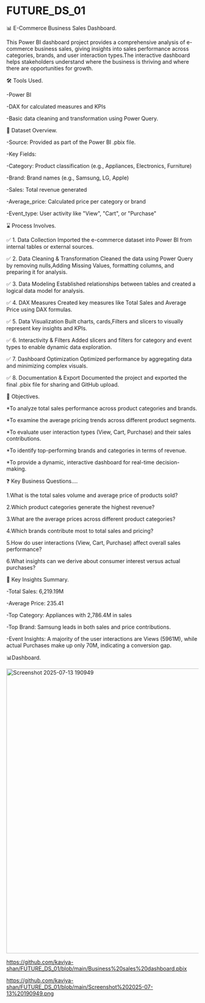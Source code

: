 # FUTURE_DS_01

📊 E-Commerce Business Sales Dashboard.

This Power BI dashboard project provides a comprehensive analysis of e-commerce business sales, giving insights into sales performance across categories, brands, and user interaction types.The interactive dashboard helps stakeholders understand where the business is thriving and where there are opportunities for growth.

🛠 Tools Used.

-Power BI   

-DAX for calculated measures and KPIs

-Basic data cleaning and transformation using Power Query.

📁 Dataset Overview.

-Source: Provided as part of the Power BI .pbix file.

-Key Fields:

-Category: Product classification (e.g., Appliances, Electronics, Furniture)

-Brand: Brand names (e.g., Samsung, LG, Apple)

-Sales: Total revenue generated

-Average_price: Calculated price per category or brand

-Event_type: User activity like "View", "Cart", or "Purchase"

⌛ Process Involves.

✅ 1. Data Collection
Imported the e-commerce dataset into Power BI from internal tables or external sources.

✅ 2. Data Cleaning & Transformation
Cleaned the data using Power Query by removing nulls,Adding Missing Values, formatting columns, and preparing it for analysis.

✅ 3. Data Modeling
Established relationships between tables and created a logical data model for analysis.

✅ 4. DAX Measures
Created key measures like Total Sales and Average Price using DAX formulas.

✅ 5. Data Visualization
Built charts, cards,Filters and slicers to visually represent key insights and KPIs.

✅ 6. Interactivity & Filters
Added slicers and filters for category and event types to enable dynamic data exploration.

✅ 7. Dashboard Optimization
Optimized performance by aggregating data and minimizing complex visuals.

✅ 8. Documentation & Export
Documented the project and exported the final .pbix file for sharing and GitHub upload.

🎯 Objectives.

*To analyze total sales performance across product categories and brands.

*To examine the average pricing trends across different product segments.

*To evaluate user interaction types (View, Cart, Purchase) and their sales contributions.

*To identify top-performing brands and categories in terms of revenue.

*To provide a dynamic, interactive dashboard for real-time decision-making.

❓ Key Business Questions....

1.What is the total sales volume and average price of products sold?

2.Which product categories generate the highest revenue?

3.What are the average prices across different product categories?

4.Which brands contribute most to total sales and pricing?

5.How do user interactions (View, Cart, Purchase) affect overall sales performance?

6.What insights can we derive about consumer interest versus actual purchases?

📌 Key Insights Summary.

-Total Sales: 6,219.19M

-Average Price: 235.41

-Top Category: Appliances with 2,786.4M in sales

-Top Brand: Samsung leads in both sales and price contributions.

-Event Insights: A majority of the user interactions are Views (5961M), while actual Purchases make up only 70M, indicating a conversion gap.

📊Dashboard.

<img width="1324" height="744" alt="Screenshot 2025-07-13 190949" src="https://github.com/user-attachments/assets/7e86e0e3-2b3f-4635-a7c3-bb9f8daadff1" />

https://github.com/kaviya-shan/FUTURE_DS_01/blob/main/Business%20sales%20dashboard.pbix

https://github.com/kaviya-shan/FUTURE_DS_01/blob/main/Screenshot%202025-07-13%20190949.png





